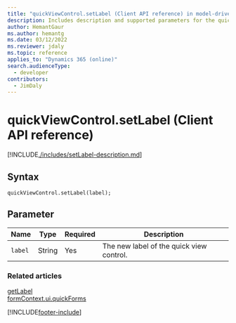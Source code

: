 ```yaml
---
title: "quickViewControl.setLabel (Client API reference) in model-driven apps"
description: Includes description and supported parameters for the quickViewControl.setLabel method.
author: HemantGaur
ms.author: hemantg
ms.date: 03/12/2022
ms.reviewer: jdaly
ms.topic: reference
applies_to: "Dynamics 365 (online)"
search.audienceType: 
  - developer
contributors:
  - JimDaly
---
```

# quickViewControl.setLabel (Client API reference)



[!INCLUDE[./includes/setLabel-description.md](./includes/setLabel-description.md)]

## Syntax

`quickViewControl.setLabel(label);`

## Parameter

|Name|Type|Required|Description|
|--|--|--|--|
|`label`|String|Yes|The new label of the quick view control.|

### Related articles

[getLabel](getLabel.md)   
[formContext.ui.quickForms](../formContext-ui-quickForms.md)

[!INCLUDE[footer-include](../../../../../includes/footer-banner.md)]
